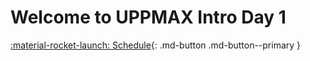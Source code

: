 # Welcome to UPPMAX Intro Day 1

[:material-rocket-launch: Schedule](overviews/schedule.md){: .md-button .md-button--primary }
